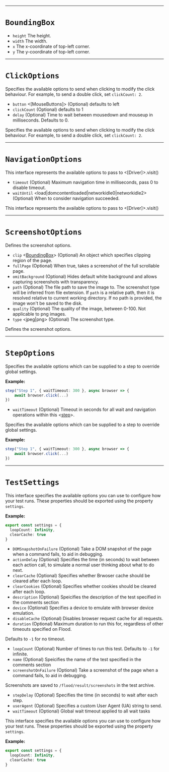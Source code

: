 -------
# `BoundingBox`

* `height` <number>  The height.
* `width` <number>  The width.
* `x` <number>  The x-coordinate of top-left corner.
* `y` <number>  The y-coordinate of top-left corner.


-------
# `ClickOptions`

Specifies the available options to send when clicking to modify the click behaviour. For example, to send a double click, set `clickCount: 2`.

* `button` <[MouseButtons]> (Optional) defaults to left
* `clickCount` <number> (Optional) defaults to 1
* `delay` <number> (Optional) Time to wait between mousedown and mouseup in milliseconds.
Defaults to 0.

Specifies the available options to send when clicking to modify the click behaviour. For example, to send a double click, set `clickCount: 2`.


-------
# `NavigationOptions`

This interface represents the available options to pass to <[Driver]>.visit()

* `timeout` <number> (Optional) Maximum navigation time in milliseconds, pass 0 to disable timeout.
* `waitUntil` <load|domcontentloaded|networkidle0|networkidle2> (Optional) When to consider navigation succeeded.

This interface represents the available options to pass to <[Driver]>.visit()


-------
# `ScreenshotOptions`

Defines the screenshot options.

* `clip` <[BoundingBox]> (Optional) An object which specifies clipping region of the page.
* `fullPage` <boolean> (Optional) When true, takes a screenshot of the full scrollable page.
* `omitBackground` <boolean> (Optional) Hides default white background and allows capturing screenshots with transparency.
* `path` <string> (Optional) The file path to save the image to. The screenshot type will be inferred from file extension.
If `path` is a relative path, then it is resolved relative to current working directory.
If no path is provided, the image won't be saved to the disk.
* `quality` <number> (Optional) The quality of the image, between 0-100. Not applicable to png images.
* `type` <jpeg|png> (Optional) The screenshot type.

Defines the screenshot options.


[BoundingBox]: api/Interfaces.md
-------
# `StepOptions`

Specifies the available options which can be supplied to a step to override global settings.

**Example:**

```typescript
step("Step 1", { waitTimeout: 300 }, async browser => {
	await browser.click(...)
})
```

* `waitTimeout` <number> (Optional) Timeout in seconds for all wait and navigation operations within this <[step]>.

Specifies the available options which can be supplied to a step to override global settings.

**Example:**

```typescript
step("Step 1", { waitTimeout: 300 }, async browser => {
	await browser.click(...)
})
```


[step]: api/Functions.md
-------
# `TestSettings`

This interface specifies the available options you can use to configure how your test runs. These properties should be exported using the property `settings`.

**Example:**

```typescript
export const settings = {
  loopCount: Infinity,
  clearCache: true
}
```

* `DOMSnapshotOnFailure` <boolean> (Optional) Take a DOM snapshot of the page when a command fails, to aid in debugging.
* `actionDelay` <number> (Optional) Specifies the time (in seconds) to wait between each action call, to simulate a normal user
thinking about what to do next.
* `clearCache` <boolean> (Optional) Specifies whether Brwoser cache should be cleared after each loop.
* `clearCookies` <boolean> (Optional) Specifies whether cookies should be cleared after each loop.
* `description` <string> (Optional) Speicifies the description of the test specified in the comments section
* `device` <string> (Optional) Specifies a device to emulate with browser device emulation.
* `disableCache` <boolean> (Optional) Disables browser request cache for all requests.
* `duration` <number> (Optional) Maximum duration to run this for, regardless of other timeouts specified on Flood.

Defaults to `-1` for no timeout.
* `loopCount` <number> (Optional) Number of times to run this test.
Defaults to `-1` for infinite.
* `name` <string> (Optional) Speicifies the name of the test specified in the comments section
* `screenshotOnFailure` <boolean> (Optional) Take a screenshot of the page when a command fails, to aid in debugging.

Screenshots are saved to `/flood/result/screenshots` in the test archive.
* `stepDelay` <number> (Optional) Specifies the time (in seconds) to wait after each step.
* `userAgent` <string> (Optional) Specifies a custom User Agent (UA) string to send.
* `waitTimeout` <number> (Optional) Global wait timeout applied to all wait tasks

This interface specifies the available options you can use to configure how your test runs. These properties should be exported using the property `settings`.

**Example:**

```typescript
export const settings = {
  loopCount: Infinity,
  clearCache: true
}
```

